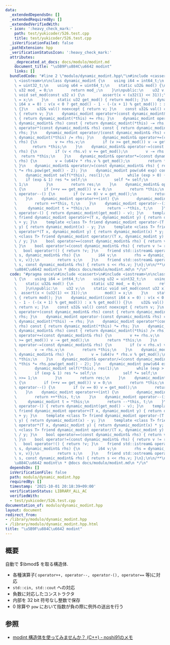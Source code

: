 ```yaml
---
data:
  _extendedDependsOn: []
  _extendedRequiredBy: []
  _extendedVerifiedWith:
  - icon: ':heavy_check_mark:'
    path: test/yukicoder/526.test.cpp
    title: test/yukicoder/526.test.cpp
  _isVerificationFailed: false
  _pathExtension: hpp
  _verificationStatusIcon: ':heavy_check_mark:'
  attributes:
    _deprecated_at_docs: docs/modulo/modint.md
    document_title: "\u5B9F\u884C\u6642 modint"
    links: []
  bundledCode: "#line 2 \"modulo/dynamic_modint.hpp\"\n#include <cassert>\n#include\
    \ <iostream>\n\nclass dynamic_modint {\n    using i64 = int64_t;\n    using u32\
    \ = uint32_t;\n    using u64 = uint64_t;\n    static u32& mod() {\n        static\
    \ u32 mod_ = 0;\n        return mod_;\n    }\n\npublic:\n    u32 v;\n    static\
    \ void set_mod(const u32 x) {\n        assert(x < (u32(1) << 31));\n        mod()\
    \ = x;\n    }\n    static u32 get_mod() { return mod(); }\n    dynamic_modint(const\
    \ i64 x = 0) : v(x < 0 ? get_mod() - 1 - (-(x + 1) % get_mod()) : x % get_mod())\
    \ {}\n    u32& val() noexcept { return v; }\n    const u32& val() const noexcept\
    \ { return v; }\n    dynamic_modint operator+(const dynamic_modint& rhs) const\
    \ { return dynamic_modint(*this) += rhs; }\n    dynamic_modint operator-(const\
    \ dynamic_modint& rhs) const { return dynamic_modint(*this) -= rhs; }\n    dynamic_modint\
    \ operator*(const dynamic_modint& rhs) const { return dynamic_modint(*this) *=\
    \ rhs; }\n    dynamic_modint operator/(const dynamic_modint& rhs) const { return\
    \ dynamic_modint(*this) /= rhs; }\n    dynamic_modint& operator+=(const dynamic_modint&\
    \ rhs) {\n        v += rhs.v;\n        if (v >= get_mod()) v -= get_mod();\n \
    \       return *this;\n    }\n    dynamic_modint& operator-=(const dynamic_modint&\
    \ rhs) {\n        if (v < rhs.v) v += get_mod();\n        v -= rhs.v;\n      \
    \  return *this;\n    }\n    dynamic_modint& operator*=(const dynamic_modint&\
    \ rhs) {\n        v = (u64)v * rhs.v % get_mod();\n        return *this;\n   \
    \ }\n    dynamic_modint& operator/=(const dynamic_modint& rhs) { return *this\
    \ *= rhs.pow(get_mod() - 2); }\n    dynamic_modint pow(u64 exp) const {\n    \
    \    dynamic_modint self(*this), res(1);\n        while (exp > 0) {\n        \
    \    if (exp & 1) res *= self;\n            self *= self;\n            exp >>=\
    \ 1;\n        }\n        return res;\n    }\n    dynamic_modint& operator++()\
    \ {\n        if (++v == get_mod()) v = 0;\n        return *this;\n    }\n    dynamic_modint&\
    \ operator--() {\n        if (v == 0) v = get_mod();\n        return --v, *this;\n\
    \    }\n    dynamic_modint operator++(int) {\n        dynamic_modint t = *this;\n\
    \        return ++*this, t;\n    }\n    dynamic_modint operator--(int) {\n   \
    \     dynamic_modint t = *this;\n        return --*this, t;\n    }\n    dynamic_modint\
    \ operator-() { return dynamic_modint(get_mod() - v); }\n    template <class T>\
    \ friend dynamic_modint operator+(T x, dynamic_modint y) { return dynamic_modint(x)\
    \ + y; }\n    template <class T> friend dynamic_modint operator-(T x, dynamic_modint\
    \ y) { return dynamic_modint(x) - y; }\n    template <class T> friend dynamic_modint\
    \ operator*(T x, dynamic_modint y) { return dynamic_modint(x) * y; }\n    template\
    \ <class T> friend dynamic_modint operator/(T x, dynamic_modint y) { return dynamic_modint(x)\
    \ / y; }\n    bool operator==(const dynamic_modint& rhs) { return v == rhs.v;\
    \ }\n    bool operator!=(const dynamic_modint& rhs) { return v != rhs.v; }\n \
    \   bool operator!() { return !v; }\n    friend std::istream& operator>>(std::istream&\
    \ s, dynamic_modint& rhs) {\n        i64 v;\n        rhs = dynamic_modint{(s >>\
    \ v, v)};\n        return s;\n    }\n    friend std::ostream& operator<<(std::ostream&\
    \ s, const dynamic_modint& rhs) { return s << rhs.v; }\n};\n\n/**\n * @brief \u5B9F\
    \u884C\u6642 modint\n * @docs docs/modulo/modint.md\n */\n"
  code: "#pragma once\n#include <cassert>\n#include <iostream>\n\nclass dynamic_modint\
    \ {\n    using i64 = int64_t;\n    using u32 = uint32_t;\n    using u64 = uint64_t;\n\
    \    static u32& mod() {\n        static u32 mod_ = 0;\n        return mod_;\n\
    \    }\n\npublic:\n    u32 v;\n    static void set_mod(const u32 x) {\n      \
    \  assert(x < (u32(1) << 31));\n        mod() = x;\n    }\n    static u32 get_mod()\
    \ { return mod(); }\n    dynamic_modint(const i64 x = 0) : v(x < 0 ? get_mod()\
    \ - 1 - (-(x + 1) % get_mod()) : x % get_mod()) {}\n    u32& val() noexcept {\
    \ return v; }\n    const u32& val() const noexcept { return v; }\n    dynamic_modint\
    \ operator+(const dynamic_modint& rhs) const { return dynamic_modint(*this) +=\
    \ rhs; }\n    dynamic_modint operator-(const dynamic_modint& rhs) const { return\
    \ dynamic_modint(*this) -= rhs; }\n    dynamic_modint operator*(const dynamic_modint&\
    \ rhs) const { return dynamic_modint(*this) *= rhs; }\n    dynamic_modint operator/(const\
    \ dynamic_modint& rhs) const { return dynamic_modint(*this) /= rhs; }\n    dynamic_modint&\
    \ operator+=(const dynamic_modint& rhs) {\n        v += rhs.v;\n        if (v\
    \ >= get_mod()) v -= get_mod();\n        return *this;\n    }\n    dynamic_modint&\
    \ operator-=(const dynamic_modint& rhs) {\n        if (v < rhs.v) v += get_mod();\n\
    \        v -= rhs.v;\n        return *this;\n    }\n    dynamic_modint& operator*=(const\
    \ dynamic_modint& rhs) {\n        v = (u64)v * rhs.v % get_mod();\n        return\
    \ *this;\n    }\n    dynamic_modint& operator/=(const dynamic_modint& rhs) { return\
    \ *this *= rhs.pow(get_mod() - 2); }\n    dynamic_modint pow(u64 exp) const {\n\
    \        dynamic_modint self(*this), res(1);\n        while (exp > 0) {\n    \
    \        if (exp & 1) res *= self;\n            self *= self;\n            exp\
    \ >>= 1;\n        }\n        return res;\n    }\n    dynamic_modint& operator++()\
    \ {\n        if (++v == get_mod()) v = 0;\n        return *this;\n    }\n    dynamic_modint&\
    \ operator--() {\n        if (v == 0) v = get_mod();\n        return --v, *this;\n\
    \    }\n    dynamic_modint operator++(int) {\n        dynamic_modint t = *this;\n\
    \        return ++*this, t;\n    }\n    dynamic_modint operator--(int) {\n   \
    \     dynamic_modint t = *this;\n        return --*this, t;\n    }\n    dynamic_modint\
    \ operator-() { return dynamic_modint(get_mod() - v); }\n    template <class T>\
    \ friend dynamic_modint operator+(T x, dynamic_modint y) { return dynamic_modint(x)\
    \ + y; }\n    template <class T> friend dynamic_modint operator-(T x, dynamic_modint\
    \ y) { return dynamic_modint(x) - y; }\n    template <class T> friend dynamic_modint\
    \ operator*(T x, dynamic_modint y) { return dynamic_modint(x) * y; }\n    template\
    \ <class T> friend dynamic_modint operator/(T x, dynamic_modint y) { return dynamic_modint(x)\
    \ / y; }\n    bool operator==(const dynamic_modint& rhs) { return v == rhs.v;\
    \ }\n    bool operator!=(const dynamic_modint& rhs) { return v != rhs.v; }\n \
    \   bool operator!() { return !v; }\n    friend std::istream& operator>>(std::istream&\
    \ s, dynamic_modint& rhs) {\n        i64 v;\n        rhs = dynamic_modint{(s >>\
    \ v, v)};\n        return s;\n    }\n    friend std::ostream& operator<<(std::ostream&\
    \ s, const dynamic_modint& rhs) { return s << rhs.v; }\n};\n\n/**\n * @brief \u5B9F\
    \u884C\u6642 modint\n * @docs docs/modulo/modint.md\n */\n"
  dependsOn: []
  isVerificationFile: false
  path: modulo/dynamic_modint.hpp
  requiredBy: []
  timestamp: '2021-10-01 20:18:39+09:00'
  verificationStatus: LIBRARY_ALL_AC
  verifiedWith:
  - test/yukicoder/526.test.cpp
documentation_of: modulo/dynamic_modint.hpp
layout: document
redirect_from:
- /library/modulo/dynamic_modint.hpp
- /library/modulo/dynamic_modint.hpp.html
title: "\u5B9F\u884C\u6642 modint"
---
```

## 概要
自動で $\bmod$ を取る構造体.
- 各種演算子( `operator++, operator--, operator-(), operator==` 等)に対応
- `std::cin, std::cout` への対応
- 負数に対応したコンストラクタ
- 内部を 32 bit 符号なし整数で保存
- 0 除算や `pow` において指数が負の際に例外の送出を行う

## 参照
- [modint 構造体を使ってみませんか？ (C++) - noshi91のメモ](https://noshi91.hatenablog.com/entry/2019/03/31/174006)
